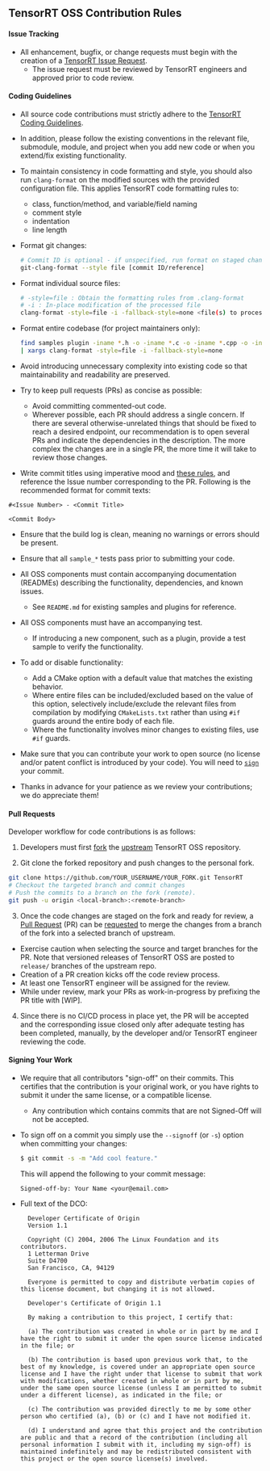 
## TensorRT OSS Contribution Rules

#### Issue Tracking

* All enhancement, bugfix, or change requests must begin with the creation of a [TensorRT Issue Request](https://github.com/nvidia/TensorRT/issues).
  * The issue request must be reviewed by TensorRT engineers and approved prior to code review.


#### Coding Guidelines

- All source code contributions must strictly adhere to the [TensorRT Coding Guidelines](CODING-GUIDELINES.md).

- In addition, please follow the existing conventions in the relevant file, submodule, module, and project when you add new code or when you extend/fix existing functionality.

- To maintain consistency in code formatting and style, you should also run `clang-format` on the modified sources with the provided configuration file. This applies TensorRT code formatting rules to:
  - class, function/method, and variable/field naming
  - comment style
  - indentation
  - line length

- Format git changes:
  ```bash
  # Commit ID is optional - if unspecified, run format on staged changes.
  git-clang-format --style file [commit ID/reference]
  ```

- Format  individual source files:
  ```bash
  # -style=file : Obtain the formatting rules from .clang-format
  # -i : In-place modification of the processed file
  clang-format -style=file -i -fallback-style=none <file(s) to process>
  ```

- Format entire codebase (for project maintainers only):
  ```bash
  find samples plugin -iname *.h -o -iname *.c -o -iname *.cpp -o -iname *.hpp \
  | xargs clang-format -style=file -i -fallback-style=none
  ```

- Avoid introducing unnecessary complexity into existing code so that maintainability and readability are preserved.

- Try to keep pull requests (PRs) as concise as possible:
  - Avoid committing commented-out code.
  - Wherever possible, each PR should address a single concern. If there are several otherwise-unrelated things that should be fixed to reach a desired endpoint, our recommendation is to open several PRs and indicate the dependencies in the description. The more complex the changes are in a single PR, the more time it will take to review those changes.

- Write commit titles using imperative mood and [these rules](https://chris.beams.io/posts/git-commit/), and reference the Issue number corresponding to the PR. Following is the recommended format for commit texts:
```
#<Issue Number> - <Commit Title>

<Commit Body>
```

- Ensure that the build log is clean, meaning no warnings or errors should be present.

- Ensure that all `sample_*` tests pass prior to submitting your code.

- All OSS components must contain accompanying documentation (READMEs) describing the functionality, dependencies, and known issues.

  - See `README.md` for existing samples and plugins for reference.

- All OSS components must have an accompanying test.

  - If introducing a new component, such as a plugin, provide a test sample to verify the functionality.

- To add or disable functionality:
  - Add a CMake option with a default value that matches the existing behavior.
  - Where entire files can be included/excluded based on the value of this option, selectively include/exclude the relevant files from compilation by modifying `CMakeLists.txt` rather than using `#if` guards around the entire body of each file.
  - Where the functionality involves minor changes to existing files, use `#if` guards.

- Make sure that you can contribute your work to open source (no license and/or patent conflict is introduced by your code). You will need to [`sign`](#signing-your-work) your commit.

- Thanks in advance for your patience as we review your contributions; we do appreciate them!


#### Pull Requests
Developer workflow for code contributions is as follows:

1. Developers must first [fork](https://help.github.com/en/articles/fork-a-repo) the [upstream](https://github.com/nvidia/TensorRT) TensorRT OSS repository.

2. Git clone the forked repository and push changes to the personal fork.

  ```bash
git clone https://github.com/YOUR_USERNAME/YOUR_FORK.git TensorRT
# Checkout the targeted branch and commit changes
# Push the commits to a branch on the fork (remote).
git push -u origin <local-branch>:<remote-branch>
  ```

3. Once the code changes are staged on the fork and ready for review, a [Pull Request](https://help.github.com/en/articles/about-pull-requests) (PR) can be [requested](https://help.github.com/en/articles/creating-a-pull-request) to merge the changes from a branch of the fork into a selected branch of upstream.
  * Exercise caution when selecting the source and target branches for the PR.
    Note that versioned releases of TensorRT OSS are posted to `release/` branches of the upstream repo.
  * Creation of a PR creation kicks off the code review process.
  * At least one TensorRT engineer will be assigned for the review.
  * While under review, mark your PRs as work-in-progress by prefixing the PR title with [WIP].

4. Since there is no CI/CD process in place yet, the PR will be accepted and the corresponding issue closed only after adequate testing has been completed, manually, by the developer and/or TensorRT engineer reviewing the code.


#### Signing Your Work

* We require that all contributors "sign-off" on their commits. This certifies that the contribution is your original work, or you have rights to submit it under the same license, or a compatible license.

  * Any contribution which contains commits that are not Signed-Off will not be accepted.

* To sign off on a commit you simply use the `--signoff` (or `-s`) option when committing your changes:
  ```bash
  $ git commit -s -m "Add cool feature."
  ```
  This will append the following to your commit message:
  ```
  Signed-off-by: Your Name <your@email.com>
  ```

* Full text of the DCO:

  ```
    Developer Certificate of Origin
    Version 1.1
    
    Copyright (C) 2004, 2006 The Linux Foundation and its contributors.
    1 Letterman Drive
    Suite D4700
    San Francisco, CA, 94129
    
    Everyone is permitted to copy and distribute verbatim copies of this license document, but changing it is not allowed.
  ```

  ```
    Developer's Certificate of Origin 1.1
    
    By making a contribution to this project, I certify that:
    
    (a) The contribution was created in whole or in part by me and I have the right to submit it under the open source license indicated in the file; or
    
    (b) The contribution is based upon previous work that, to the best of my knowledge, is covered under an appropriate open source license and I have the right under that license to submit that work with modifications, whether created in whole or in part by me, under the same open source license (unless I am permitted to submit under a different license), as indicated in the file; or
    
    (c) The contribution was provided directly to me by some other person who certified (a), (b) or (c) and I have not modified it.
    
    (d) I understand and agree that this project and the contribution are public and that a record of the contribution (including all personal information I submit with it, including my sign-off) is maintained indefinitely and may be redistributed consistent with this project or the open source license(s) involved.
  ```
